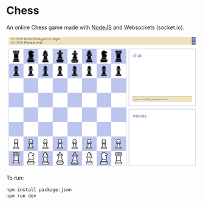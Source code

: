 # Chess

An online Chess game made with [NodeJS](http://nodejs.org/) and Websockets (socket.io).

![Demo](./images/chess-demo.gif)

To run:
```
npm install package.json
npm run dev